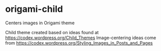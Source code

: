 # origami-child
Centers images in Origami theme

Child theme created based on ideas found at https://codex.wordpress.org/Child_Themes
Image-centering ideas come from https://codex.wordpress.org/Styling_Images_in_Posts_and_Pages

